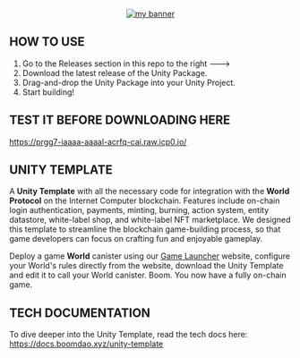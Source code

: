 <p align="center">
  <a href="logo" target="_blank" rel="noreferrer"><img src="https://github.com/BoomDAO/game-launcher/assets/29381374/875537bb-f9d4-4594-84e0-a7375ce46213" alt="my banner"></a>
</p>

## HOW TO USE
1. Go to the Releases section in this repo to the right --->
2. Download the latest release of the Unity Package.
3. Drag-and-drop the Unity Package into your Unity Project.
4. Start building!

## TEST IT BEFORE DOWNLOADING HERE
https://prgg7-iaaaa-aaaal-acrfq-cai.raw.icp0.io/

## UNITY TEMPLATE

A **Unity Template** with all the necessary code for integration with the **World Protocol** on the Internet Computer blockchain. Features include on-chain login authentication, payments, minting, burning, action system, entity datastore, white-label shop, and white-label NFT marketplace. We designed this template to streamline the blockchain game-building process, so that game developers can focus on crafting fun and enjoyable gameplay. 

Deploy a game **World** canister using our [Game Launcher](launcher.boomdao.xyz) website, configure your World's rules directly from the website, download the Unity Template and edit it to call your World canister. Boom. You now have a fully on-chain game.

## TECH DOCUMENTATION

To dive deeper into the Unity Template, read the tech docs here: https://docs.boomdao.xyz/unity-template
